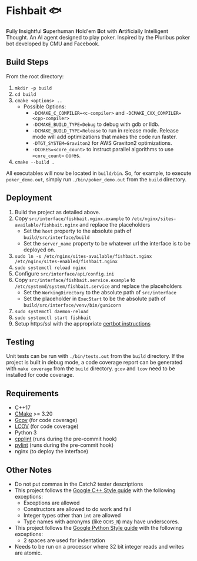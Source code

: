 # Fishbait 🐟
**F**ully **I**nsightful **S**uperhuman **H**old'em **B**ot with
**A**rtificially **I**ntelligent **T**hought. An AI agent designed to play
poker. Inspired by the Pluribus poker bot developed by CMU and Facebook.

## Build Steps
From the root directory:

1. `mkdir -p build`
2. `cd build`
3. `cmake <options> ..`
    * Possible Options:
        * `-DCMAKE_C_COMPILER=<c-compiler>` and 
          `-DCMAKE_CXX_COMPILER=<cpp-compiler>`
        * `-DCMAKE_BUILD_TYPE=Debug` to debug with gdb or lldb.
        * `-DCMAKE_BUILD_TYPE=Release` to run in release mode. Release mode
          will add optimizations that makes the code run faster.
        * `-DTGT_SYSTEM=Graviton2` for AWS Graviton2 optimizations.
        * `-DCORES=<core_count>` to instruct parallel algorithms to use
          `<core_count>` cores.
4. `cmake --build .`

All executables will now be located in `build/bin`. So, for example, to execute
`poker_demo.out`, simply run `./bin/poker_demo.out` from the `build` directory.

## Deployment
1. Build the project as detailed above.
2. Copy `src/interface/fishbait.nginx.example` to
   `/etc/nginx/sites-available/fishbait.nginx` and replace the placeholders
     * Set the `host` property to the absolute path of
       `build/src/interface/build`
     * Set the `server_name` property to be whatever url the interface is to be
       deployed on.
3. `sudo ln -s /etc/nginx/sites-available/fishbait.nginx /etc/nginx/sites-enabled/fishbait.nginx`
4. `sudo systemctl reload nginx`
5. Configure `src/interface/api/config.ini`
6. Copy `src/interface/fishbait.service.example` to
   `/etc/systemd/system/fishbait.service` and replace the placeholders
     * Set the `WorkingDirectory` to the absolute path of `src/interface`
     * Set the placeholder in `ExecStart` to be the absolute path of
       `build/src/interface/venv/bin/gunicorn`
7. `sudo systemctl daemon-reload`
8. `sudo systemctl start fishbait`
9. Setup https/ssl with the appropriate
   [certbot instructions](https://certbot.eff.org/)

## Testing
Unit tests can be run with `./bin/tests.out` from the `build` directory.
If the project is built in debug mode, a code coverage report can be generated
with `make coverage` from the `build` directory. `gcov` and `lcov` need to be
installed for code coverage.

## Requirements
- C++17
- [CMake](https://cmake.org) >= 3.20
- [Gcov](https://gcc.gnu.org/onlinedocs/gcc/Gcov.html) (for code coverage)
- [LCOV](http://ltp.sourceforge.net/coverage/lcov.php) (for code coverage)
- Python 3
- [cpplint](https://github.com/cpplint/cpplint) (runs during the pre-commit
  hook)
- [pylint](https://pylint.org) (runs during the pre-commit hook)
- nginx (to deploy the interface)

## Other Notes
* Do not put commas in the Catch2 tester descriptions
* This project follows the [Google C++ Style guide](https://google.github.io/styleguide/cppguide.html)
  with the following exceptions:
    * Exceptions are allowed
    * Constructors are allowed to do work and fail
    * Integer types other than `int` are allowed
    * Type names with acronyms (like `OCHS_N`) may have underscores.
* This project follows the [Google Python Style guide](https://google.github.io/styleguide/pyguide.html)
  with the following exceptions:
    * 2 spaces are used for indentation
* Needs to be run on a processor where 32 bit integer reads and writes are
  atomic.
